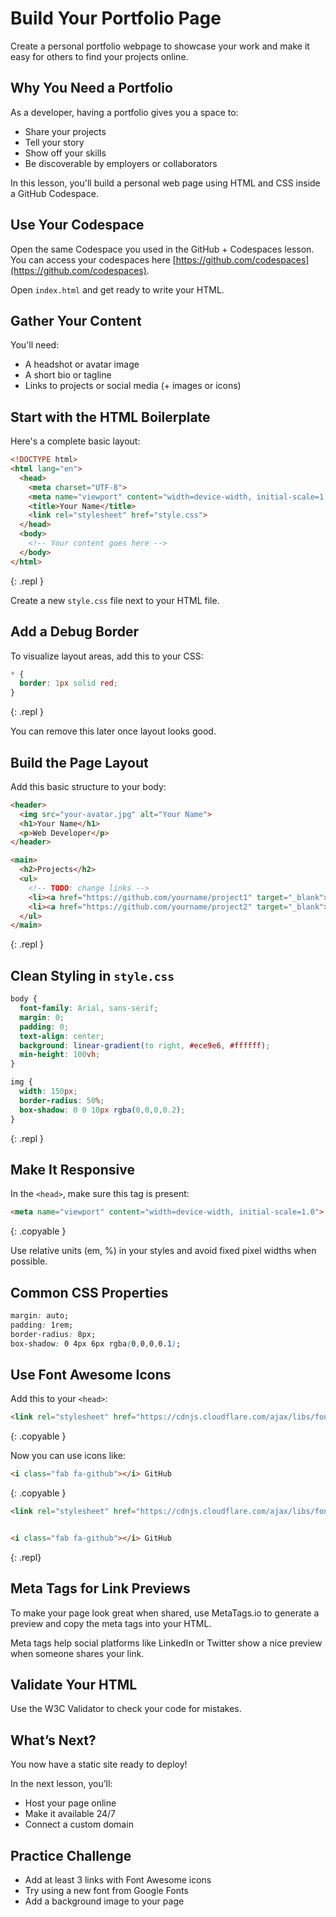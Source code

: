# Build Your Portfolio Page

Create a personal portfolio webpage to showcase your work and make it easy for others to find your projects online.

## Why You Need a Portfolio

As a developer, having a portfolio gives you a space to:

- Share your projects
- Tell your story
- Show off your skills
- Be discoverable by employers or collaborators

In this lesson, you'll build a personal web page using HTML and CSS inside a GitHub Codespace.

## Use Your Codespace

<!-- TODO: link to lesson here -->
Open the same Codespace you used in the GitHub + Codespaces lesson. You can access your codespaces here [https://github.com/codespaces](https://github.com/codespaces).

<!-- TODO: show how to access codespaces in GitHub (screenshots) -->

<!-- Create a new file inside your project folder: -->

Open `index.html` and get ready to write your HTML.

<!-- TODO

https://developer.mozilla.org/en-US/docs/Learn_web_development/Getting_started/Environment_setup/Dealing_with_files#what_structure_should_a_website_have

The root directory is where the main HTML files, such as index.html, are stored.
 Additionally, it is common to have a dedicated folder for static assets like images, stylesheets, and JavaScript files.
 This helps keep the project organized and makes it easier to manage and scale the website as it grows. For a basic static website, having all HTML pages in the same root directory might work, but as the site becomes more complex, organizing pages into subdirectories can improve manageability.

/
index.html
images/
styles/
pages/

-->

## Gather Your Content

You'll need:

- A headshot or avatar image
- A short bio or tagline
- Links to projects or social media (+ images or icons)

## Start with the HTML Boilerplate

Here's a complete basic layout:

```html
<!DOCTYPE html>
<html lang="en">
  <head>
    <meta charset="UTF-8">
    <meta name="viewport" content="width=device-width, initial-scale=1.0">
    <title>Your Name</title>
    <link rel="stylesheet" href="style.css">
  </head>
  <body>
    <!-- Your content goes here -->
  </body>
</html>
```
{: .repl }

Create a new `style.css` file next to your HTML file.

## Add a Debug Border

To visualize layout areas, add this to your CSS:

<!-- TODO: copyable + example -->
```css
* {
  border: 1px solid red;
}
```
{: .repl }

You can remove this later once layout looks good.

## Build the Page Layout

Add this basic structure to your body:

```html
<header>
  <img src="your-avatar.jpg" alt="Your Name">
  <h1>Your Name</h1>
  <p>Web Developer</p>
</header>

<main>
  <h2>Projects</h2>
  <ul>
    <!-- TODO: change links -->
    <li><a href="https://github.com/yourname/project1" target="_blank">Project One</a></li>
    <li><a href="https://github.com/yourname/project2" target="_blank">Project Two</a></li>
  </ul>
</main>
```
{: .repl }

<!-- TODO: adding images -->

<!-- TODO

note on renaming and using standard / consistent casing in images 
(kebab-case is good)
this makes it easier for us 

-->


<!-- TODO: start with <style> tags in the <head> 

then refactor and move to `styles/application.css`

-->
## Clean Styling in `style.css`

```css
body {
  font-family: Arial, sans-serif;
  margin: 0;
  padding: 0;
  text-align: center;
  background: linear-gradient(to right, #ece9e6, #ffffff);
  min-height: 100vh;
}

img {
  width: 150px;
  border-radius: 50%;
  box-shadow: 0 0 10px rgba(0,0,0,0.2);
}
```
{: .repl }

## Make It Responsive

<!-- TODO: explain why responsive is important. mobile first. how to use the inspector mobile view -->
In the `<head>`, make sure this tag is present:

```html
<meta name="viewport" content="width=device-width, initial-scale=1.0">
```
{: .copyable }

<!-- TODO: explain -->
Use relative units (em, %) in your styles and avoid fixed pixel widths when possible.

## Common CSS Properties

<!-- TODO: break this up and explain (using practical examples for each: margin, padding, border-radius, box-shadow) -->
```css
margin: auto;
padding: 1rem;
border-radius: 8px;
box-shadow: 0 4px 6px rgba(0,0,0,0.1);
```

## Use Font Awesome Icons

Add this to your `<head>`:

```html
<link rel="stylesheet" href="https://cdnjs.cloudflare.com/ajax/libs/font-awesome/6.7.2/css/all.min.css" />
```
{: .copyable }

Now you can use icons like:

```html
<i class="fab fa-github"></i> GitHub
```
{: .copyable }

```html
<link rel="stylesheet" href="https://cdnjs.cloudflare.com/ajax/libs/font-awesome/6.7.2/css/all.min.css" />


<i class="fab fa-github"></i> GitHub
```
{: .repl}

## Meta Tags for Link Previews

<!-- TODO: make port public to use on metatags io. (does this work?) -->

To make your page look great when shared, use MetaTags.io to generate a preview and copy the meta tags into your HTML.

<aside class="tip">
  Meta tags help social platforms like LinkedIn or Twitter show a nice preview when someone shares your link.
</aside>

<!-- TODO: add screenshot -->

<!-- TOOD: add practical meta tag examples -->

## Validate Your HTML

Use the W3C Validator to check your code for mistakes.

<!-- TODO: link -->


<!-- TODO: mention that codespaces shut down after 30 minutes of inactivity. need to make it available 24/7 -->

## What’s Next?

You now have a static site ready to deploy!

In the next lesson, you’ll:

- Host your page online
- Make it available 24/7
- Connect a custom domain

## Practice Challenge

- Add at least 3 links with Font Awesome icons
- Try using a new font from Google Fonts
- Add a background image to your page
